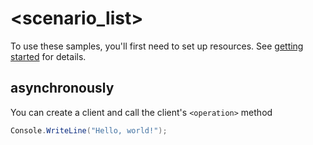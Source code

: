 # <scenario_list>

To use these samples, you'll first need to set up resources. See [getting started](https://github.com/Azure/azure-sdk-for-net/blob/main/sdk/language.conversations/Azure.AI.Language.Conversations/README.md#getting-started) for details.

## <scenario> asynchronously

You can create a client and call the client's `<operation>` method

<!-- please refer to <https://github.com/Azure/azure-sdk-for-net/main/sdk/template/Azure.Template/samples/Sample1_HelloWorldAsync.md> to write sample readme file. -->
```C# Snippet:Azure_AI_Language_Conversations_ScenarioAsync
Console.WriteLine("Hello, world!");
```

